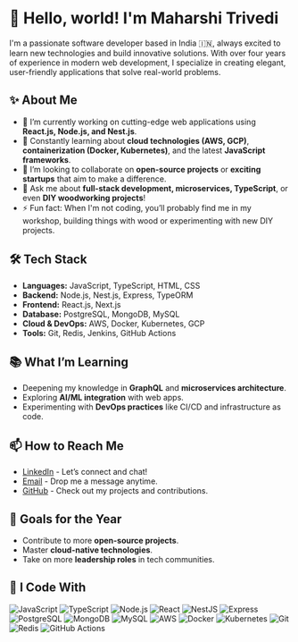 # 👋 Hello, world! I'm Maharshi Trivedi

I'm a passionate software developer based in India 🇮🇳, always excited to learn new technologies and build innovative solutions. With over four years of experience in modern web development, I specialize in creating elegant, user-friendly applications that solve real-world problems.

## ✨ About Me
- 🔭 I’m currently working on cutting-edge web applications using **React.js, Node.js, and Nest.js**.
- 🌱 Constantly learning about **cloud technologies (AWS, GCP)**, **containerization (Docker, Kubernetes)**, and the latest **JavaScript frameworks**.
- 👯 I’m looking to collaborate on **open-source projects** or **exciting startups** that aim to make a difference.
- 💬 Ask me about **full-stack development, microservices, TypeScript**, or even **DIY woodworking projects**!
- ⚡ Fun fact: When I'm not coding, you’ll probably find me in my workshop, building things with wood or experimenting with new DIY projects.

## 🛠️ Tech Stack
- **Languages:** JavaScript, TypeScript, HTML, CSS
- **Backend:** Node.js, Nest.js, Express, TypeORM
- **Frontend:** React.js, Next.js
- **Database:** PostgreSQL, MongoDB, MySQL
- **Cloud & DevOps:** AWS, Docker, Kubernetes, GCP
- **Tools:** Git, Redis, Jenkins, GitHub Actions

## 📚 What I’m Learning
- Deepening my knowledge in **GraphQL** and **microservices architecture**.
- Exploring **AI/ML integration** with web apps.
- Experimenting with **DevOps practices** like CI/CD and infrastructure as code.

## 📫 How to Reach Me
- [LinkedIn](https://www.linkedin.com/in/maharshi-trivedi-india/) - Let’s connect and chat!
- [Email](mailto:007maharshi@gmail.com) - Drop me a message anytime.
- [GitHub](https://github.com/oo7Maharshi) - Check out my projects and contributions.

## 🎯 Goals for the Year
- Contribute to more **open-source projects**.
- Master **cloud-native technologies**.
- Take on more **leadership roles** in tech communities.

## 🚀 I Code With

<p align="left">
  <img src="https://img.shields.io/badge/JavaScript-F7DF1E?style=for-the-badge&logo=javascript&logoColor=black" alt="JavaScript" />
  <img src="https://img.shields.io/badge/TypeScript-007ACC?style=for-the-badge&logo=typescript&logoColor=white" alt="TypeScript" />
  <img src="https://img.shields.io/badge/Node.js-339933?style=for-the-badge&logo=node.js&logoColor=white" alt="Node.js" />
  <img src="https://img.shields.io/badge/React-61DAFB?style=for-the-badge&logo=react&logoColor=black" alt="React" />
  <img src="https://img.shields.io/badge/NestJS-E0234E?style=for-the-badge&logo=nestjs&logoColor=white" alt="NestJS" />
  <img src="https://img.shields.io/badge/Express.js-000000?style=for-the-badge&logo=express&logoColor=white" alt="Express" />
  <img src="https://img.shields.io/badge/PostgreSQL-336791?style=for-the-badge&logo=postgresql&logoColor=white" alt="PostgreSQL" />
  <img src="https://img.shields.io/badge/MongoDB-47A248?style=for-the-badge&logo=mongodb&logoColor=white" alt="MongoDB" />
  <img src="https://img.shields.io/badge/MySQL-4479A1?style=for-the-badge&logo=mysql&logoColor=white" alt="MySQL" />
  <img src="https://img.shields.io/badge/AWS-232F3E?style=for-the-badge&logo=amazon-aws&logoColor=white" alt="AWS" />
  <img src="https://img.shields.io/badge/Docker-2496ED?style=for-the-badge&logo=docker&logoColor=white" alt="Docker" />
  <img src="https://img.shields.io/badge/Kubernetes-326CE5?style=for-the-badge&logo=kubernetes&logoColor=white" alt="Kubernetes" />
  <img src="https://img.shields.io/badge/Git-F05032?style=for-the-badge&logo=git&logoColor=white" alt="Git" />
  <img src="https://img.shields.io/badge/Redis-DC382D?style=for-the-badge&logo=redis&logoColor=white" alt="Redis" />
  <img src="https://img.shields.io/badge/GitHub_Actions-2088FF?style=for-the-badge&logo=github-actions&logoColor=white" alt="GitHub Actions" />
</p>
